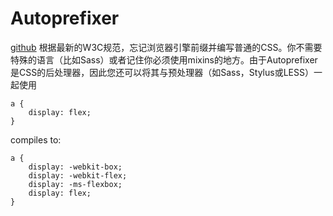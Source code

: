 # Autoprefixer 
[github](https://github.com/postcss/autoprefixer)
根据最新的W3C规范，忘记浏览器引擎前缀并编写普通的CSS。你不需要特殊的语言（比如Sass）或者记住你必须使用mixins的地方。由于Autoprefixer是CSS的后处理器，因此您还可以将其与预处理器（如Sass，Stylus或LESS）一起使用
```
a {
    display: flex;
}
```
compiles to:
```
a {
    display: -webkit-box;
    display: -webkit-flex;
    display: -ms-flexbox;
    display: flex;
}
```

